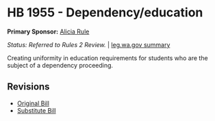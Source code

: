 # HB 1955 - Dependency/education
**Primary Sponsor:** [Alicia Rule](/person/leg/alicia.rule.md)

*Status: Referred to Rules 2 Review.* | [leg.wa.gov summary](https://app.leg.wa.gov/billsummary?BillNumber=1955&Year=2021)

Creating uniformity in education requirements for students who are the subject of a dependency proceeding.

## Revisions
* [Original Bill](1/)
* [Substitute Bill](S/)
